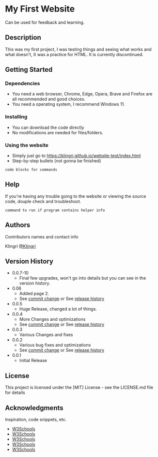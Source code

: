 # My First Website

Can be used for feedback and learning.

## Description

This was my first project, I was testing things and seeing what works and what doesn't, It was a practice for HTML. It is currently discontinued.

## Getting Started

### Dependencies

* You need a web browser, Chrome, Edge, Opera, Brave and Firefox are all recommended and good choices.
* You need a operating system, I recommend Windows 11.

### Installing

* You can download the code directly
* No modifications are needed for files/folders.

### Using the website

* Simply just go to https://klingri.github.io/website-test/index.html
* Step-by-step bullets (not gonna be finished)
```
code blocks for commands
```

## Help

If you're having any trouble going to the website or viewing the source code, douple check and troubleshoot.
```
command to run if program contains helper info
```

## Authors

Contributors names and contact info

Klingri
[@Klingri]([https://github.com/Klingri](https://github.com/Klingri))

## Version History


* 0.0.7-10
    * Final few upgrades, won't go into details but you can see in the version history.
* 0.06
    * Added page 2.
    * See [commit change]() or See [release history]()
* 0.0.5
    * Huge Release, changed a lot of things.
* 0.0.4
    * More Changes and optimizations
    * See [commit change]() or See [release history]()
* 0.0.3
    * Various Changes and fixes
* 0.0.2
    * Various bug fixes and optimizations
    * See [commit change]() or See [release history]()
* 0.0.1
    * Initial Release

## License

This project is licensed under the [MIT] License - see the LICENSE.md file for details

## Acknowledgments

Inspiration, code snippets, etc.
* [W3Schools](https://www.w3schools.com/)
* [W3Schools](https://www.w3schools.com/)
* [W3Schools](https://www.w3schools.com/)
* [W3Schools](https://www.w3schools.com/)
* [W3Schools](https://www.w3schools.com/)
